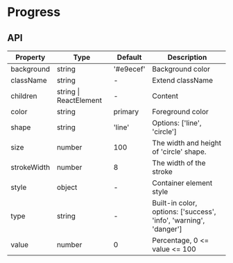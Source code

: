 # Progress

<example />

## API 

| Property | Type | Default | Description |
| --- | --- | --- | --- |
| background | string | '#e9ecef' | Background color |
| className | string | - | Extend className |
| children | string \| ReactElement | - | Content |
| color | string | primary | Foreground color |
| shape | string | 'line' | Options:  \['line', 'circle'] |
| size | number | 100 | The width and height of 'circle' shape. |
| strokeWidth | number | 8 | The width of the stroke |
| style | object | - | Container element style |
| type | string | - | Built-in color, options: \['success', 'info', 'warning', 'danger'] |
| value | number | 0 | Percentage, 0 <= value <= 100 |